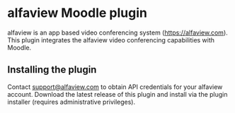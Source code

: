 # alfaview Moodle plugin

alfaview is an app based video conferencing system (https://alfaview.com).
This plugin integrates the alfaview video conferencing capabilities with Moodle.

## Installing the plugin

Contact support@alfaview.com to obtain API credentials for your alfaview account.
Download the latest release of this plugin and install via the plugin installer (requires administrative privileges).
